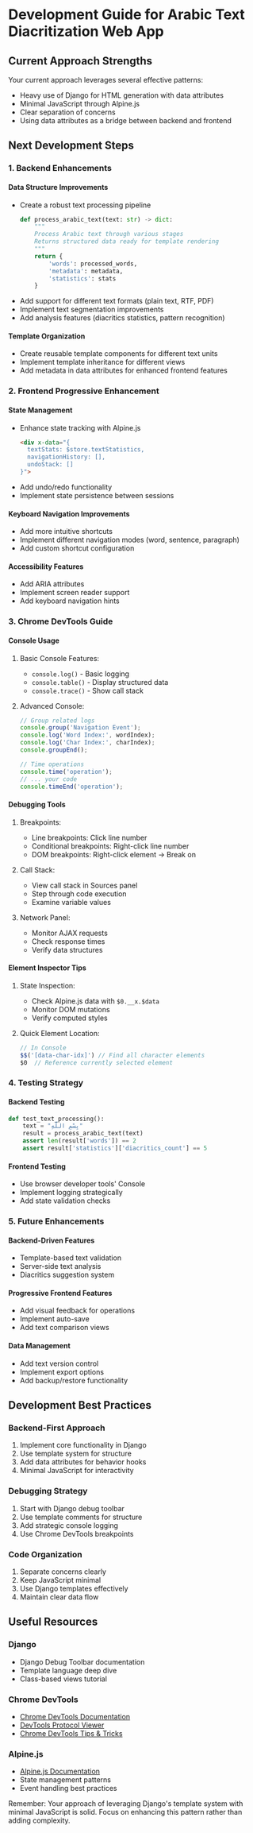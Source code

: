 # Development Guide for Arabic Text Diacritization Web App

## Current Approach Strengths
Your current approach leverages several effective patterns:
- Heavy use of Django for HTML generation with data attributes
- Minimal JavaScript through Alpine.js
- Clear separation of concerns
- Using data attributes as a bridge between backend and frontend

## Next Development Steps

### 1. Backend Enhancements

#### Data Structure Improvements
- Create a robust text processing pipeline
  ```python
  def process_arabic_text(text: str) -> dict:
      """
      Process Arabic text through various stages
      Returns structured data ready for template rendering
      """
      return {
          'words': processed_words,
          'metadata': metadata,
          'statistics': stats
      }
  ```
- Add support for different text formats (plain text, RTF, PDF)
- Implement text segmentation improvements
- Add analysis features (diacritics statistics, pattern recognition)

#### Template Organization
- Create reusable template components for different text units
- Implement template inheritance for different views
- Add metadata in data attributes for enhanced frontend features

### 2. Frontend Progressive Enhancement

#### State Management
- Enhance state tracking with Alpine.js
  ```html
  <div x-data="{ 
    textStats: $store.textStatistics,
    navigationHistory: [],
    undoStack: []
  }">
  ```
- Add undo/redo functionality
- Implement state persistence between sessions

#### Keyboard Navigation Improvements
- Add more intuitive shortcuts
- Implement different navigation modes (word, sentence, paragraph)
- Add custom shortcut configuration

#### Accessibility Features
- Add ARIA attributes
- Implement screen reader support
- Add keyboard navigation hints

### 3. Chrome DevTools Guide

#### Console Usage
1. Basic Console Features:
   - `console.log()` - Basic logging
   - `console.table()` - Display structured data
   - `console.trace()` - Show call stack

2. Advanced Console:
   ```javascript
   // Group related logs
   console.group('Navigation Event');
   console.log('Word Index:', wordIndex);
   console.log('Char Index:', charIndex);
   console.groupEnd();
   
   // Time operations
   console.time('operation');
   // ... your code
   console.timeEnd('operation');
   ```

#### Debugging Tools
1. Breakpoints:
   - Line breakpoints: Click line number
   - Conditional breakpoints: Right-click line number
   - DOM breakpoints: Right-click element → Break on
   
2. Call Stack:
   - View call stack in Sources panel
   - Step through code execution
   - Examine variable values

3. Network Panel:
   - Monitor AJAX requests
   - Check response times
   - Verify data structures

#### Element Inspector Tips
1. State Inspection:
   - Check Alpine.js data with `$0.__x.$data`
   - Monitor DOM mutations
   - Verify computed styles

2. Quick Element Location:
   ```javascript
   // In Console
   $$('[data-char-idx]') // Find all character elements
   $0  // Reference currently selected element
   ```

### 4. Testing Strategy

#### Backend Testing
```python
def test_text_processing():
    text = "بِسْمِ اللَّهِ"
    result = process_arabic_text(text)
    assert len(result['words']) == 2
    assert result['statistics']['diacritics_count'] == 5
```

#### Frontend Testing
- Use browser developer tools' Console
- Implement logging strategically
- Add state validation checks

### 5. Future Enhancements

#### Backend-Driven Features
- Template-based text validation
- Server-side text analysis
- Diacritics suggestion system

#### Progressive Frontend Features
- Add visual feedback for operations
- Implement auto-save
- Add text comparison views

#### Data Management
- Add text version control
- Implement export options
- Add backup/restore functionality

## Development Best Practices

### Backend-First Approach
1. Implement core functionality in Django
2. Use template system for structure
3. Add data attributes for behavior hooks
4. Minimal JavaScript for interactivity

### Debugging Strategy
1. Start with Django debug toolbar
2. Use template comments for structure
3. Add strategic console logging
4. Use Chrome DevTools breakpoints

### Code Organization
1. Separate concerns clearly
2. Keep JavaScript minimal
3. Use Django templates effectively
4. Maintain clear data flow

## Useful Resources

### Django
- Django Debug Toolbar documentation
- Template language deep dive
- Class-based views tutorial

### Chrome DevTools
- [Chrome DevTools Documentation](https://developers.google.com/web/tools/chrome-devtools/)
- [DevTools Protocol Viewer](https://chromedevtools.github.io/devtools-protocol/)
- [Chrome DevTools Tips & Tricks](https://developers.google.com/web/updates/tags/devtools)

### Alpine.js
- [Alpine.js Documentation](https://alpinejs.dev/start-here)
- State management patterns
- Event handling best practices

Remember: Your approach of leveraging Django's template system with minimal JavaScript is solid. Focus on enhancing this pattern rather than adding complexity.